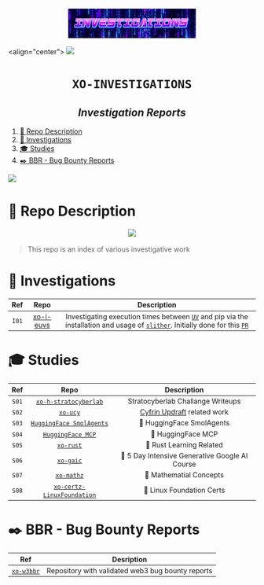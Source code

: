 <p align="center"><a href="https://x.com/xyizko" target="_blank" rel="noopener noreferrer"><img src="https://raw.githubusercontent.com/xyizko/xo-tagz/refs/heads/main/gfx/i.png"></a></p>

<align="center">
<a href="https://twitter.com/xyizko" target="_blank">
<img src="https://hits.seeyoufarm.com/api/count/incr/badge.svg?url=https%3A%2F%2Fgithub.com%2Fxyizko%2Fxo-inv&count_bg=%23D71263&title_bg=%23161414&icon=&icon_color=%23E7E7E7&title=%F0%9F%91%81%EF%B8%8F&edge_flat=false"/>
</a>

<h1 align="center"><code>XO-INVESTIGATIONS</code></h1>
<h2 align="center"><i>Investigation Reports</i></h2>

1. [🤔 Repo Description](#-repo-description)
2. [🔬 Investigations](#-investigations)
3. [🎓 Studies](#-studies)
4. [✒️ BBR - Bug Bounty Reports](#️-bbr---bug-bounty-reports)

[![](./gfx/x.jpeg)](https://youtu.be/rxziz-IcBKQ?feature=shared)

# 🤔 Repo Description

<p align="center">
<img src="./gfx/WARNING.svg">
</p>

> This repo is an index of various investigative work

# 🔬 Investigations

|  Ref  |                       Repo                       |                                                                                                                  Description                                                                                                                   |
| :---: | :----------------------------------------------: | :--------------------------------------------------------------------------------------------------------------------------------------------------------------------------------------------------------------------------------------------: |
| `I01` | [xo-i-euvs](https://github.com/xyizko/xo-i-euvs) | Investigating execution times between [`UV`](https://docs.astral.sh/uv/) and pip via the installation and usage of [`slither`](https://github.com/crytic/slither). Initially done for this [`PR`](https://github.com/crytic/slither/pull/2573) |

# 🎓 Studies

| Ref | Repo | Description |
| :-: | :--: | :---------: |
`S01` | [`xo-h-stratocyberlab`](https://github.com/xyizko/xo-h-stratocyberlab) | Stratocyberlab Challange Writeups |
| `S02` | [`xo-ucy`](https://github.com/xyizko/xo-ucy) | [Cyfrin Updraft](https://www.cyfrin.io/updraft) related work |
| `S03` | [`HuggingFace SmolAgents`](https://github.com/xyizko/xo-ml-HFAC) | 🤖 HuggingFace SmolAgents |
| `S04` | [`HuggingFace MCP`](https://github.com/xyizko/xo-ml-HFMCP) | 🤖 HuggingFace MCP |
| `S05` | [`xo-rust`](https://github.com/xyizko/xo-rust) | 🦀 Rust Learning Related |
| `S06` | [`xo-gaic`](https://github.com/xyizko/xo-gaic) | 🤖 5 Day Intensive Generative Google AI Course |
| `S07` | [`xo-mathz`](https://github.com/xyizko/xo-mathz) | 🧮 Mathematial Concepts |
| `S08` | [`xo-certz-LinuxFoundation`](xo-certz-LinuxFoundation) | 🐧 Linux Foundation Certs |


# ✒️ BBR - Bug Bounty Reports 

Ref | Desription
:--: | :--:
[`xo-w3bbr`](https://github.com/xyizko/xo-w3bbr) | Repository with validated web3 bug bounty reports

